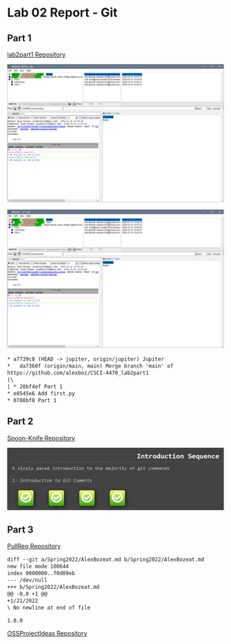 # Lab 02 Report - Git

## Part 1
[lab2part1 Repository](https://github.com/alexboz/CSCI-4470_lab2part1)

![](../../images/lab2-gitk.png)

![](../../images/lab2-gitk-all.png)

```
* a7739c8 (HEAD -> jupiter, origin/jupiter) Jupiter
*   da7360f (origin/main, main) Merge branch 'main' of https://github.com/alexboz/CSCI-4470_lab2part1
|\
| * 28bf4ef Part 1
* e8545e6 Add first.py
* 0788bf8 Part 1
```

## Part 2
[Spoon-Knife Repository](https://github.com/alexboz/Spoon-Knife)

![](../../images/lab2-learngitbranching.png)

## Part 3
[PullReq Repository](https://github.com/alexboz/PullReq)

```
diff --git a/Spring2022/AlexBozeat.md b/Spring2022/AlexBozeat.md
new file mode 100644
index 0000000..f0d09eb
--- /dev/null
+++ b/Spring2022/AlexBozeat.md
@@ -0,0 +1 @@
+1/21/2022
\ No newline at end of file
```

```
1.0.0
```

[OSSProjectIdeas Repository](https://github.com/vandek5/OSSProjectIdeas)
